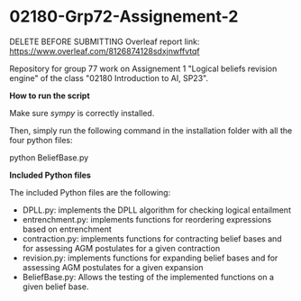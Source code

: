 # 02180-Grp72-Assignement-2



DELETE BEFORE SUBMITTING Overleaf report link: https://www.overleaf.com/8126874128sdxjnwffvtqf

Repository for group 77 work on Assignement 1 "Logical beliefs revision engine" of the class "02180 Introduction to AI, SP23".

  
**How to run the script**

Make sure *sympy* is correctly installed.

Then, simply run the following command in the installation folder with all the four python files:

python BeliefBase.py

**Included Python files**

The included Python files are the following:

- DPLL.py: implements the DPLL algorithm for checking logical entailment
- entrenchment.py: implements functions for reordering expressions based on entrenchment
- contraction.py: implements functions for contracting belief bases and for assessing AGM postulates for a given contraction
- revision.py: implements functions for expanding belief bases and for assessing AGM postulates for a given expansion 
- BeliefBase.py: Allows the testing of the implemented functions on a given belief base.


